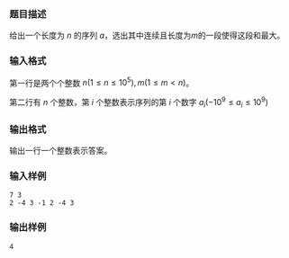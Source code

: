 ###  题目描述
给出一个长度为 $n$ 的序列 $a$，选出其中连续且长度为$m$的一段使得这段和最大。

### 输入格式
第一行是两个个整数 $n ( 1 \leq n \leq 10^5),m ( 1 \leq m \lt n)$。

第二行有 $n$ 个整数，第 $i$ 个整数表示序列的第 $i$ 个数字 $a_i( -10 ^ 9 \leq a_i \leq 10^9)$


### 输出格式
输出一行一个整数表示答案。

### 输入样例
```
7 3
2 -4 3 -1 2 -4 3
```
### 输出样例
```
4
```